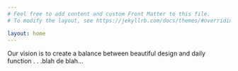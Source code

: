```yaml
---
# Feel free to add content and custom Front Matter to this file.
# To modify the layout, see https://jekyllrb.com/docs/themes/#overriding-theme-defaults

layout: home
---
```

Our vision is to create a balance between beautiful design and daily function . . .blah de blah... 
